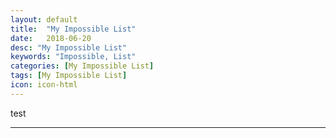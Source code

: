 ```yaml
---
layout: default
title:  "My Impossible List"
date:   2018-06-20
desc: "My Impossible List"
keywords: "Impossible, List"
categories: [My Impossible List]
tags: [My Impossible List]
icon: icon-html
---
```



test


---
